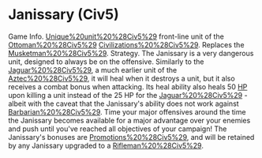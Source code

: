 # Janissary (Civ5)

Game Info.
[Unique%20unit%20%28Civ5%29](Unique) front-line unit of the [Ottoman%20%28Civ5%29](Ottoman) [Civilizations%20%28Civ5%29](civilization). Replaces the [Musketman%20%28Civ5%29](Musketman).
Strategy.
The Janissary is a very dangerous unit, designed to always be on the offensive. Similarly to the [Jaguar%20%28Civ5%29](Jaguar), a much earlier unit of the [Aztec%20%28Civ5%29](Aztecs), it will heal when it destroys a unit, but it also receives a combat bonus when attacking. Its heal ability also heals 50 [HP](HP) upon killing a unit instead of the 25 HP for the [Jaguar%20%28Civ5%29](Jaguar) - albeit with the caveat that the Janissary's ability does not work against [Barbarian%20%28Civ5%29](Barbarians).
Time your major offensives around the time the Janissary becomes available for a major advantage over your enemies and push until you've reached all objectives of your campaign! The Janissary's bonuses are [Promotions%20%28Civ5%29](promotions), and will be retained by any Janissary upgraded to a [Rifleman%20%28Civ5%29](Rifleman).